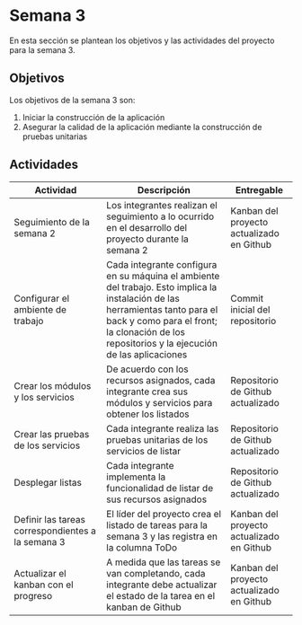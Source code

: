 # Semana 3

En esta sección se plantean los objetivos y las actividades del proyecto para la semana 3.

## Objetivos 

Los objetivos de la semana 3 son: 

1. Iniciar la construcción de la aplicación
2. Asegurar la calidad de la aplicación mediante la construcción de pruebas unitarias

## Actividades 

| Actividad | Descripción | Entregable |
|---|---|---|
| Seguimiento de la semana 2 | Los integrantes realizan el seguimiento a lo ocurrido en el desarrollo del proyecto durante la semana 2 | Kanban del proyecto actualizado en Github | 
| Configurar el ambiente de trabajo | Cada integrante configura en su máquina el ambiente del trabajo. Esto implica la instalación de las herramientas tanto para el back y como para el front; la clonación de los repositorios y la ejecución de las aplicaciones | Commit inicial del repositorio | 
| Crear los módulos y los servicios | De acuerdo con los recursos asignados, cada integrante crea sus módulos y servicios para obtener los listados | Repositorio de Github actualizado | 
| Crear las pruebas de los servicios | Cada integrante realiza las pruebas unitarias de los servicios de listar | Repositorio de Github actualizado |
| Desplegar listas | Cada integrante implementa la funcionalidad de listar de sus recursos asignados | Repositorio de Github actualizado |
| Definir las tareas correspondientes a la semana 3 | El líder del proyecto crea el listado de tareas para la semana 3 y las registra en la columna ToDo | Kanban del proyecto actualizado en Github|
| Actualizar el kanban con el progreso | A medida que las tareas se van completando, cada integrante debe actualizar el estado de la tarea en el kanban de Github| Kanban del proyecto actualizado en Github |
